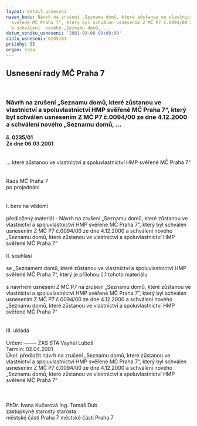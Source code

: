 ```yaml
---
layout: detail_usneseni
nazev_bodu: Návrh na zrušení „Seznamu domů, které zůstanou ve vlastnictví a spoluvlastnictví  HMP
  svěřené MČ Praha 7“, který byl schválen usnesením Z MČ P7 č.0094/00 ze dne 4.12.2000
  a schválení  nového „Seznamu domů, ...
datum_vzniku_usneseni: '2001-03-06 00:00:00'
cislo_usneseni: 0235/01
prilohy: []
organ: rada
---
```

<div id="ucUsn_pList" class="usn">
	<span><h2>Usnesení rady MČ Praha 7 </h2>
<br></span><div class="standBody">
<span><h3>Návrh na zrušení „Seznamu domů, které zůstanou ve vlastnictví a spoluvlastnictví  HMP svěřené MČ Praha 7“, který byl schválen usnesením Z MČ P7 č.0094/00 ze dne 4.12.2000 a schválení  nového „Seznamu domů, ...</h3></span><div class="center">
		<strong>č. 0235/01</strong><br>
	</div>
<div class="center">
		<strong>Ze dne 06.03.2001</strong><br><br>
	</div>
<br>... které zůstanou ve vlastnictví a spoluvlastnictví  HMP svěřené MČ Praha 7“<br><br><br>Rada MČ Praha 7<br>po projednání<br><br><br>I.	bere na vědomí<br><br> předložený materiál  - Návrh na zrušení „Seznamu domů, které zůstanou ve vlastnictví a spoluvlastnictví  HMP svěřené MČ Praha 7“, který byl schválen usnesením Z MČ P7 č.0094/00 ze dne 4.12.2000 a schválení  nového „Seznamu domů, které zůstanou ve vlastnictví a spoluvlastnictví  HMP svěřené MČ Praha 7“<br><br>II.	souhlasí <br><br>se „Seznamem domů, které zůstanou ve vlastnictví a spoluvlastnictví HMP svěřené MČ Praha 7“, který je přílohou č.1 tohoto materiálu<br><br>s návrhem usnesení Z MČ P7 na zrušení „Seznamu domů, které zůstanou ve vlastnictví a spoluvlastnictví  HMP svěřené MČ Praha 7“, který byl schválen usnesením Z MČ P7 č.0094/00 ze dne 4.12.2000 a schválení  nového „Seznamu domů, které zůstanou ve vlastnictví a spoluvlastnictví  HMP svěřené MČ Praha 7“<br><br><br>III.		ukládá <br><br> Určen:	–––––	ZAS STA Vayhel Luboš<br>Termín: 02.04.2001<br>Úkol:	předložit návrh na zrušení „Seznamu domů, které zůstanou ve vlastnictví a spoluvlastnictví  HMP svěřené MČ Praha 7“, který byl schválen usnesením Z MČ P7 č.0094/00 ze dne 4.12.2000 a schválení  nového „Seznamu domů, které zůstanou ve vlastnictví a spoluvlastnictví  HMP svěřené MČ Praha 7“ <br> <br>	<br> <br>             PhDr. Ivana Kučerová                                                                       Ing. Tomáš Dub<br>                zástupkyně starosty                                                                                 starosta<br>               městské části Praha 7                                                                     městské části Praha 7<br><br>
</div>
</div>